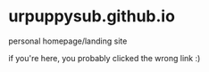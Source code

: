 # urpuppysub.github.io
personal homepage/landing site

if you're here, you probably clicked the wrong link :)